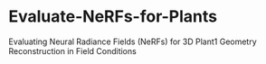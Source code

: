 # Evaluate-NeRFs-for-Plants
Evaluating Neural Radiance Fields (NeRFs) for 3D Plant1 Geometry Reconstruction in Field Conditions
